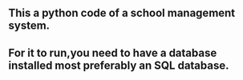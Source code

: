 ## This a python code of a school management system.
## For it to run,you need to have a database installed most preferably an SQL database.
